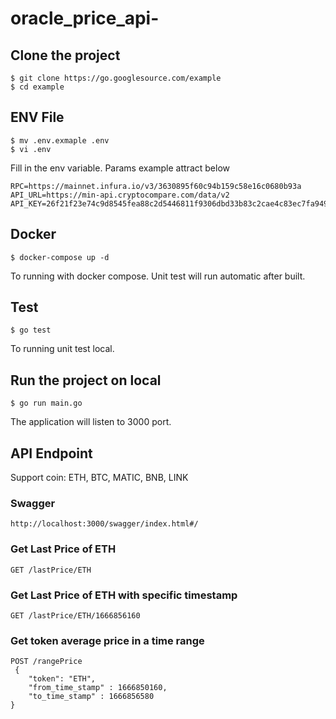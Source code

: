 # oracle_price_api-


## Clone the project

```
$ git clone https://go.googlesource.com/example
$ cd example
```

## ENV File

```
$ mv .env.exmaple .env
$ vi .env
```
Fill in the env variable. Params example attract below

```
RPC=https://mainnet.infura.io/v3/3630895f60c94b159c58e16c0680b93a
API_URL=https://min-api.cryptocompare.com/data/v2
API_KEY=26f21f23e74c9d8545fea88c2d5446811f9306dbd33b83c2cae4c83ec7fa9493
```


## Docker
```
$ docker-compose up -d
```
To running with docker compose. Unit test will run automatic after built.


## Test
```
$ go test
```
To running unit test local.
## Run the project on local

```
$ go run main.go
```
The application will listen to 3000 port.


## API Endpoint

Support coin: ETH, BTC, MATIC, BNB, LINK
### Swagger
```
http://localhost:3000/swagger/index.html#/
```

### Get Last Price of ETH
```
GET /lastPrice/ETH
```
### Get Last Price of ETH with specific timestamp
```
GET /lastPrice/ETH/1666856160
```

### Get token average price in a time range
```
POST /rangePrice
 {
    "token": "ETH",
    "from_time_stamp" : 1666850160,
    "to_time_stamp" : 1666856580
}
```






